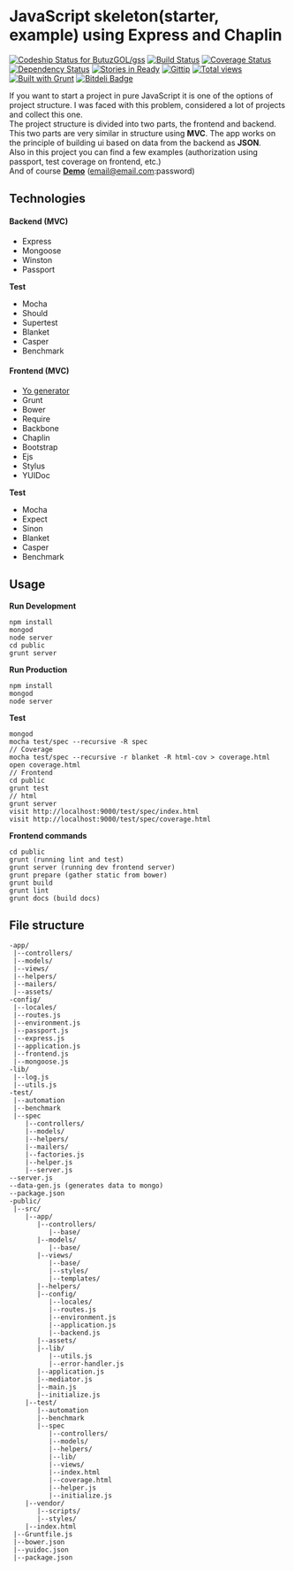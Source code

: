 # JavaScript skeleton(starter, example) using Express and Chaplin
[ ![Codeship Status for ButuzGOL/gss](https://www.codeship.io/projects/f207da30-66f1-0131-7b0a-7ac0e27144fd/status?branch=master)](https://www.codeship.io/projects/12642)
[![Build Status](https://travis-ci.org/ButuzGOL/gss.png?branch=master)](https://travis-ci.org/ButuzGOL/gss)
[![Coverage Status](https://coveralls.io/repos/ButuzGOL/gss/badge.png?branch=master)](https://coveralls.io/r/ButuzGOL/gss?branch=master)
[![Dependency Status](https://gemnasium.com/ButuzGOL/gss.png)](https://gemnasium.com/ButuzGOL/gss)
[![Stories in Ready](https://badge.waffle.io/ButuzGOL/gss.png?label=ready)](https://waffle.io/ButuzGOL/gss)
[![Gittip](http://img.shields.io/gittip/ButuzGOL.png)](https://www.gittip.com/ButuzGOL/)
[![Total views](https://sourcegraph.com/api/repos/github.com/ButuzGOL/gss/counters/views.png)](https://sourcegraph.com/github.com/ButuzGOL/gss)
[![Built with Grunt](https://cdn.gruntjs.com/builtwith.png)](http://gruntjs.com/)
[![Bitdeli Badge](https://d2weczhvl823v0.cloudfront.net/ButuzGOL/gss/trend.png)](https://bitdeli.com/free "Bitdeli Badge")

If you want to start a project in pure JavaScript it is one of the options of project structure. I was faced with this problem, considered a lot of projects and collect this one.  
The project structure is divided into two parts, the frontend and backend. This two parts are very similar in structure using **MVC**. The app works on the principle of building ui based on data from the backend as **JSON**.  
Also in this project you can find a few examples (authorization using passport, test coverage on frontend, etc.)   
And of course **[Demo](http://butuzgol-gss.herokuapp.com/)** (email@email.com:password)

## Technologies
#### Backend (MVC)
- Express
- Mongoose
- Winston
- Passport

**Test**
- Mocha
- Should
- Supertest
- Blanket
- Casper
- Benchmark

#### Frontend (MVC)
- [Yo generator](https://github.com/ButuzGOL/generator-chaplinjs)
- Grunt
- Bower
- Require
- Backbone
- Chaplin
- Bootstrap
- Ejs
- Stylus
- YUIDoc

**Test**
- Mocha
- Expect
- Sinon
- Blanket
- Casper
- Benchmark

## Usage
**Run Development**
```
npm install
mongod
node server
cd public
grunt server
```
**Run Production**
```
npm install
mongod
node server
```
**Test**
```
mongod
mocha test/spec --recursive -R spec
// Coverage
mocha test/spec --recursive -r blanket -R html-cov > coverage.html
open coverage.html
// Frontend
cd public
grunt test
// html
grunt server
visit http://localhost:9000/test/spec/index.html
visit http://localhost:9000/test/spec/coverage.html
```
**Frontend commands**
```
cd public
grunt (running lint and test)
grunt server (running dev frontend server)
grunt prepare (gather static from bower)
grunt build
grunt lint
grunt docs (build docs)
```

## File structure
```
-app/
 |--controllers/
 |--models/
 |--views/
 |--helpers/
 |--mailers/
 |--assets/
-config/
 |--locales/
 |--routes.js
 |--environment.js
 |--passport.js
 |--express.js
 |--application.js
 |--frontend.js
 |--mongoose.js
-lib/
 |--log.js
 |--utils.js
-test/
 |--automation
 |--benchmark
 |--spec
    |--controllers/
    |--models/
    |--helpers/
    |--mailers/
    |--factories.js
    |--helper.js
    |--server.js
--server.js
--data-gen.js (generates data to mongo)
--package.json
-public/
 |--src/
    |--app/
       |--controllers/
          |--base/
       |--models/
          |--base/
       |--views/
          |--base/
          |--styles/
          |--templates/
       |--helpers/
       |--config/
          |--locales/
          |--routes.js
          |--environment.js
          |--application.js
          |--backend.js
       |--assets/
       |--lib/
          |--utils.js
          |--error-handler.js
       |--application.js
       |--mediator.js
       |--main.js
       |--initialize.js
    |--test/
       |--automation
       |--benchmark
       |--spec
          |--controllers/
          |--models/
          |--helpers/
          |--lib/
          |--views/
          |--index.html
          |--coverage.html
          |--helper.js
          |--initialize.js
    |--vendor/
       |--scripts/
       |--styles/
    |--index.html
 |--Gruntfile.js
 |--bower.json
 |--yuidoc.json
 |--package.json
```
